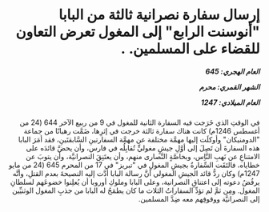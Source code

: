 <h1 dir="rtl">إرسال سفارة نصرانية ثالثة من البابا "أنوسنت الرابع" إلى المغول تعرض التعاون للقضاء على المسلمين. .</h1>

<h5 dir="rtl">العام الهجري:  645

الشهر القمري: محرم

العام الميلادي: 1247</h5>

<p dir="rtl">في الوقتِ الذي خَرَجت فيه السفارة الثانية للمغول في 9 من ربيع الآخر 644 (24 من أغسطس 1246م) كانت هناك سفارة ثالثة خرجت في إثرِها، ضَمَّت رهبانًا من جماعة "الدومنيكان" وأوكلَت إليها مهمَّة مختلفة عن مهمَّة السفارتينِ السَّابقتَينِ، فقد أمَرَ البابا هذه السفارةَ أن تَصِلَ إلى أوَّلِ جيشٍ مغوليٍّ تُقابِلُه في فارس، وأن يحضَّ قائدَه على الامتناعِ عن نَهبِ النَّاِس، وبخاصَّةٍ النَّصارى منهم، وأن يعتَنِقَ النصرانيَّة، وأن يتوبَ عن خطاياه، فالتَقَت السِّفارةُ بجيشِ المغولِ في "تبريز" في 17 من المحرم 645 (24 من مايو 1247م) وكان ردُّ قائد الجيشِ المغولي أنَّ رسالة البابا أدَّت إليه النصيحةَ بعدم القتلِ، وأنَّه يرفُضُ دعوته إلى اعتناقِ النصرانية، وعلى البابا وملوكِ أوروبا أن يُعلِنوا خضوعَهم لسلطانِ المغول. ومِن ثمَّ لم تؤدِّ السفاراتُ الثلاث ما كان يطمَحُ له البابا من جذبِ المغول الوثنيِّين إلى النصرانيَّة ووقوفِهم معه ضِدَّ المسلمين.</p></br>
